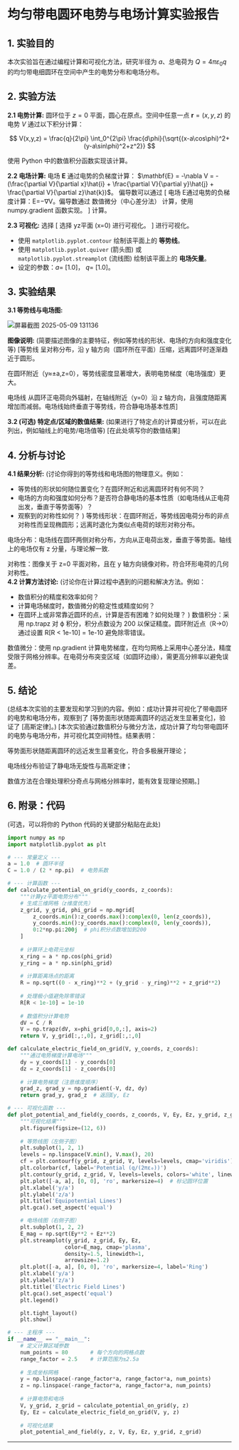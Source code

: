 # 均匀带电圆环电势与电场计算实验报告


## 1. 实验目的

本次实验旨在通过编程计算和可视化方法，研究半径为 $a$、总电荷为 $Q = 4\pi\varepsilon_0 q$ 的均匀带电细圆环在空间中产生的电势分布和电场分布。

## 2. 实验方法

**2.1 电势计算:**
圆环位于 $z=0$ 平面，圆心在原点。空间中任意一点 $\mathbf{r}=(x,y,z)$ 的电势 $V$ 通过以下积分计算：

$$
V(x,y,z) = \frac{q}{2\pi} \int_0^{2\pi} \frac{d\phi}{\sqrt{(x-a\cos\phi)^2+(y-a\sin\phi)^2+z^2}}
$$

使用 Python 中的数值积分函数实现该计算。

**2.2 电场计算:**
电场 $\mathbf{E}$ 通过电势的负梯度计算： $\mathbf{E} = -\nabla V = -(\frac{\partial V}{\partial x}\hat{i} + \frac{\partial V}{\partial y}\hat{j} + \frac{\partial V}{\partial z}\hat{k})$。
偏导数可以通过 [ 电场 E通过电势的负梯度计算：E=−∇V。偏导数通过 数值微分（中心差分法） 计算，使用 numpy.gradient 函数实现。 ] 计算。

**2.3 可视化:**
选择 [ 选择 yz平面 (x=0) 进行可视化。 ] 进行可视化。
*   使用 `matplotlib.pyplot.contour` 绘制该平面上的 **等势线**。
*   使用 `matplotlib.pyplot.quiver` (箭头图) 或 `matplotlib.pyplot.streamplot` (流线图) 绘制该平面上的 **电场矢量**。
*   设定的参数：$a=$ [1.0]， $q=$ [1.0]。

## 3. 实验结果

**3.1 等势线与电场图:**

![屏幕截图 2025-05-09 131136](https://github.com/user-attachments/assets/125e05a1-0097-4611-86d4-8441e8cf50b1)


**图像说明:** (简要描述图像的主要特征，例如等势线的形状、电场的方向和强度变化等)
[等势线 呈对称分布，沿 y 轴方向（圆环所在平面）压缩，远离圆环时逐渐趋近于圆形。

在圆环附近（y≈±a,z=0），等势线密度显著增大，表明电势梯度（电场强度）更大。

电场线 从圆环正电荷向外辐射，在轴线附近（y=0）沿 z 轴方向，且强度随距离增加而减弱。电场线始终垂直于等势线，符合静电场基本性质]

**3.2 (可选) 特定点/区域的数值结果:**
(如果进行了特定点的计算或分析，可以在此列出，例如轴线上的电势/电场值等)
[在此处填写你的数值结果]

## 4. 分析与讨论

**4.1 结果分析:**
(讨论你得到的等势线和电场图的物理意义。例如：
*   等势线的形状如何随位置变化？在圆环附近和远离圆环时有何不同？
*   电场的方向和强度如何分布？是否符合静电场的基本性质（如电场线从正电荷出发，垂直于等势面等）？
*   观察到的对称性如何？
)
  等势线形状：在圆环附近，等势线因电荷分布的非点对称性而呈现椭圆形；远离时退化为类似点电荷的球形对称分布。

  电场分布：电场线在圆环两侧对称分布，方向从正电荷出发，垂直于等势面。轴线上的电场仅有 z 分量，与理论解一致.
  
  对称性：图像关于 z=0 平面对称，且在 y 轴方向镜像对称，符合环形电荷的几何对称性。  
**4.2 计算方法讨论:**
(讨论你在计算过程中遇到的问题和解决方法。例如：
*   数值积分的精度和效率如何？
*   计算电场梯度时，数值微分的稳定性或精度如何？
*   在圆环上或非常靠近圆环的点，计算是否有困难？如何处理？
)
  数值积分：采用 np.trapz 对 ϕ 积分，积分点数设为 200 以保证精度。圆环附近点（R→0）通过设置 R[R < 1e-10] = 1e-10 避免除零错误。

  数值微分：使用 np.gradient 计算电势梯度，在均匀网格上采用中心差分法，精度受限于网格分辨率。在电荷分布突变区域（如圆环边缘），需更高分辨率以避免误差。  
## 5. 结论

(总结本次实验的主要发现和学习到的内容。例如：成功计算并可视化了带电圆环的电势和电场分布，观察到了 [等势面形状随距离圆环的远近发生显著变化]，验证了 [高斯定律]。)
[本次实验通过数值积分与微分方法，成功计算了均匀带电圆环的电势与电场分布，并可视化其空间特性。结果表明：

等势面形状随距离圆环的远近发生显著变化，符合多极展开理论；

电场线分布验证了静电场无旋性与高斯定律；

数值方法在合理处理积分奇点与网格分辨率时，能有效复现理论预期。]

## 6. 附录：代码

(可选，可以将你的 Python 代码的关键部分粘贴在此处)

```python
import numpy as np
import matplotlib.pyplot as plt

# --- 常量定义 ---
a = 1.0  # 圆环半径
C = 1.0 / (2 * np.pi)  # 电势系数

# --- 计算函数 ---
def calculate_potential_on_grid(y_coords, z_coords):
    """计算yz平面电势分布"""
    # 生成三维网格（z维度优先）
    z_grid, y_grid, phi_grid = np.mgrid[
        z_coords.min():z_coords.max():complex(0, len(z_coords)),
        y_coords.min():y_coords.max():complex(0, len(y_coords)),
        0:2*np.pi:200j  # phi积分点数增加到200
    ]
    
    # 计算环上电荷元坐标
    x_ring = a * np.cos(phi_grid)
    y_ring = a * np.sin(phi_grid)
    
    # 计算距离场点的距离
    R = np.sqrt((0 - x_ring)**2 + (y_grid - y_ring)**2 + z_grid**2)
    
    # 处理极小值避免除零错误
    R[R < 1e-10] = 1e-10
    
    # 数值积分计算电势
    dV = C / R
    V = np.trapz(dV, x=phi_grid[0,0,:], axis=2)
    return V, y_grid[:,:,0], z_grid[:,:,0]

def calculate_electric_field_on_grid(V, y_coords, z_coords):
    """通过电势梯度计算电场"""
    dy = y_coords[1] - y_coords[0]
    dz = z_coords[1] - z_coords[0]
    
    # 计算电势梯度（注意维度顺序）
    grad_z, grad_y = np.gradient(-V, dz, dy)
    return grad_y, grad_z  # 返回Ey, Ez

# --- 可视化函数 ---
def plot_potential_and_field(y_coords, z_coords, V, Ey, Ez, y_grid, z_grid):
    """可视化结果"""
    plt.figure(figsize=(12, 6))
    
    # 等势线图（左侧子图）
    plt.subplot(1, 2, 1)
    levels = np.linspace(V.min(), V.max(), 20)
    cf = plt.contourf(y_grid, z_grid, V, levels=levels, cmap='viridis')
    plt.colorbar(cf, label='Potential (q/(2πε₀))')
    plt.contour(y_grid, z_grid, V, levels=levels, colors='white', linewidths=0.5)
    plt.plot([-a, a], [0, 0], 'ro', markersize=4)  # 标记圆环位置
    plt.xlabel('y/a')
    plt.ylabel('z/a')
    plt.title('Equipotential Lines')
    plt.gca().set_aspect('equal')

    # 电场线图（右侧子图）
    plt.subplot(1, 2, 2)
    E_mag = np.sqrt(Ey**2 + Ez**2)
    plt.streamplot(y_grid, z_grid, Ey, Ez,
                  color=E_mag, cmap='plasma',
                  density=1.5, linewidth=1,
                  arrowsize=1.2)
    plt.plot([-a, a], [0, 0], 'ro', markersize=4, label='Ring')
    plt.xlabel('y/a')
    plt.ylabel('z/a')
    plt.title('Electric Field Lines')
    plt.gca().set_aspect('equal')
    plt.legend()

    plt.tight_layout()
    plt.show()

# --- 主程序 ---
if __name__ == "__main__":
    # 定义计算区域参数
    num_points = 80       # 每个方向的网格点数
    range_factor = 2.5    # 计算范围为±2.5a
    
    # 生成坐标网格
    y = np.linspace(-range_factor*a, range_factor*a, num_points)
    z = np.linspace(-range_factor*a, range_factor*a, num_points)
    
    # 计算电势和电场
    V, y_grid, z_grid = calculate_potential_on_grid(y, z)
    Ey, Ez = calculate_electric_field_on_grid(V, y, z)
    
    # 可视化结果
    plot_potential_and_field(y, z, V, Ey, Ez, y_grid, z_grid)
```

---
